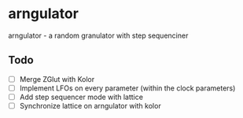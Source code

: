 # arngulator

arngulator - a random granulator with step sequenciner


## Todo

- [ ] Merge ZGlut with Kolor
- [ ] Implement LFOs on every parameter (within the clock parameters)
- [ ] Add step sequencer mode with lattice
- [ ] Synchronize lattice on arngulator with kolor